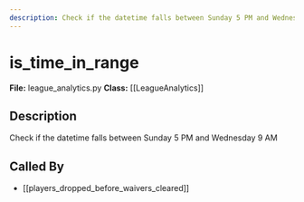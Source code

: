 ```yaml
---
description: Check if the datetime falls between Sunday 5 PM and Wednesday 9 AM
---
```


# is_time_in_range

**File:** league_analytics.py
**Class:** [[LeagueAnalytics]]

## Description

Check if the datetime falls between Sunday 5 PM and Wednesday 9 AM

## Called By

- [[players_dropped_before_waivers_cleared]]

